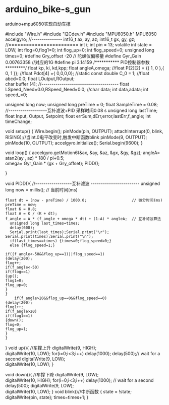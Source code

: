 # arduino_bike-s_gun
arduino+mpu6050实现自动车撑

#include "Wire.h"
#include "I2Cdev.h"
#include "MPU6050.h"
MPU6050 accelgyro;
//---------------
int16_t ax, ay, az;
int16_t gx, gy, gz;
//========================
int i;
int pin = 13;
volatile int state = LOW;
int flog=0,flog1=0;
int flog_up=0;
int flog_speed=0;
unsigned long times=0;
#define Gry_offset -20     // 陀螺仪偏移量
#define Gyr_Gain 0.00763358    //对应的1G
#define pi 3.14159
/*********** PID控制器参数 *********/
float kp, ki, kd,kpp; 
float angleA,omega;
//float P[2][2] = {{ 1, 0 },{ 0, 1 }};
//float Pdot[4] ={ 0,0,0,0};
//static const double C_0 = 1;
//float abcd=0.0;
float LOutput,ROutput;   
char buffer [4];
//--------------------------------------
float LSpeed_Need=0.0,RSpeed_Need=0.0;
//char data;
int data,adata;
int speed_=0;

unsigned long now;
unsigned long preTime = 0;
float SampleTime = 0.08;  //-------------------互补滤波+PID 采样时间0.08 s
unsigned long lastTime;
float Input, Output, Setpoint;
float errSum,dErr,error,lastErr,f_angle;
int timeChange; 

void setup() {
 Wire.begin();
   pinMode(pin, OUTPUT);
  attachInterrupt(0, blink, RISING);//当int.0电平改变时,触发中断函数blink
   pinMode(9, OUTPUT);
  pinMode(10, OUTPUT);
accelgyro.initialize();
Serial.begin(9600); 
}

void loop() {
  accelgyro.getMotion6(&ax, &ay, &az, &gx, &gy, &gz);
  angleA= atan2(ay , az) * 180 / pi+0.5;   
  omega=  Gyr_Gain * (gx +  Gry_offset); 
  PIDD();
  
 }
 
 void  PIDD(){ 
    //------------------互补滤波 ------------------------
  unsigned long now = millis();                           // 当前时间(ms)
    
    float dt = (now - preTime) / 1000.0;                    // 微分时间(ms)
    preTime = now;  
    float K = 0.8;                    
    float A = K / (K + dt);                    
    f_angle = A * (f_angle + omega * dt) + (1-A) * angleA;  // 互补滤波算法  
      unsigned long last_times=times;
      delay(600);
      Serial.print(last_times);Serial.print("\r"); Serial.print(times);Serial.print("\n");
      if(last_times==times) {times=0;flog_speed=0;}
      else {flog_speed=1;}
      
    if((f_angle<-50&&flog_up==1)||flog_speed==1)
    {delay(200);
    flog++;
    if(f_angle<-50)
    if(flog==1)
    {up();
    flog1=0;
    flog_up=0;
    }
    }
        if(f_angle>20&&flog_up==0&&flog_speed==0)
    {delay(200);
    flog1++;
    if(f_angle>20)
    if(flog1==1)
    {down();
    flog=0;
    flog_up=1;
    }
    }
    
 }
 void up(){                                   //车撑上升
    digitalWrite(9, HIGH);   
  digitalWrite(10, LOW);
  for(i=0;i<3;i++)
  delay(1000); 
  delay(500);// wait for a second
    digitalWrite(9, LOW);   
  digitalWrite(10, LOW);
  }
  
void down(){                                  //车撑下降
    digitalWrite(9, LOW);    
  digitalWrite(10, HIGH);
    for(i=0;i<3;i++)
  delay(1000);                       // wait for a second
  delay(500);
      digitalWrite(9, LOW);   
  digitalWrite(10, LOW);
  }
  void blink()//中断函数
{
  state = !state;
  digitalWrite(pin, state);
  times=times+1;
}
